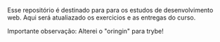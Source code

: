 Esse repositório é destinado para para os estudos de desenvolvimento web. 
Aqui será atualiazado os exercicios e as entregas do curso.

Importante observação: Alterei o "oringin" para trybe!
